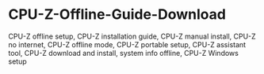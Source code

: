 # CPU-Z-Offline-Guide-Download
CPU-Z offline setup, CPU-Z installation guide, CPU-Z manual install, CPU-Z no internet, CPU-Z offline mode, CPU-Z portable setup, CPU-Z assistant tool, CPU-Z download and install, system info offline, CPU-Z Windows setup
